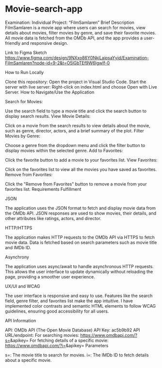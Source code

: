 # Movie-search-app
Examination: Individual Project: “FilmSamlaren” Brief Description FilmSamlaren is a movie app where users can search for movies, view details about movies, filter movies by genre, and save their favorite movies. All movie data is fetched from the OMDb API, and the app provides a user-friendly and responsive design.

Link to Figma Sketch https://www.figma.com/design/9NXxo86Y0NkjLaipsaYyid/Examination-FilmSamlaren?node-id=9-2&t=O5lGbTEf9W6Igwlf-0

How to Run Locally

Clone this repository:
Open the project in Visual Studio Code.
Start the server with live server:
Right-click on index.html and choose Open with Live Server.
How to Navigate/Use the Application

Search for Movies:

Use the search field to type a movie title and click the search button to display search results.
View Movie Details:

Click on a movie from the search results to view details about the movie, such as genre, director, actors, and a brief summary of the plot.
Filter Movies by Genre:

Choose a genre from the dropdown menu and click the filter button to display movies within the selected genre.
Add to Favorites:

Click the favorite button to add a movie to your favorites list.
View Favorites:

Click on the favorites list to view all the movies you have saved as favorites.
Remove from Favorites:

Click the "Remove from Favorites" button to remove a movie from your favorites list.
Requirements Fulfillment

JSON

The application uses the JSON format to fetch and display movie data from the OMDb API. JSON responses are used to show movies, their details, and other attributes like ratings, actors, and director.

HTTP/HTTPS

The application makes HTTP requests to the OMDb API via HTTPS to fetch movie data. Data is fetched based on search parameters such as movie title and IMDb ID.

Asynchrony

The application uses async/await to handle asynchronous HTTP requests. This allows the user interface to update dynamically without reloading the page, providing a smoother user experience.

UX/UI and WCAG

The user interface is responsive and easy to use. Features like the search field, genre filter, and favorites list make the app intuitive. I have implemented color contrasts and semantic HTML elements to follow WCAG guidelines, ensuring good accessibility for all users.

API Information

API: OMDb API (The Open Movie Database)
API Key: ac5b9b92
API URL/endpoint:
For searching movies: https://www.omdbapi.com/?s=<query>&apikey=<API-Key>
For fetching details of a specific movie: https://www.omdbapi.com/?i=<imdbID>&apikey=<API-Key>
Parameters

s=: The movie title to search for movies.
i=: The IMDb ID to fetch details about a specific movie.